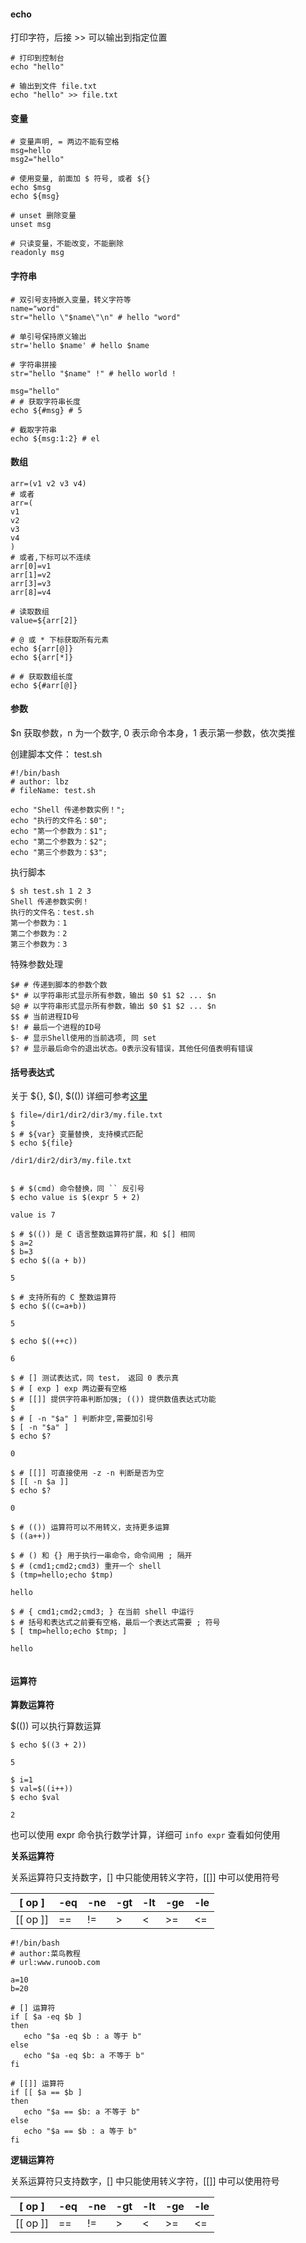 #### echo
打印字符，后接 >> 可以输出到指定位置

```shell
# 打印到控制台
echo "hello"

# 输出到文件 file.txt
echo "hello" >> file.txt
```

#### 变量
```shell
# 变量声明, = 两边不能有空格
msg=hello
msg2="hello"

# 使用变量, 前面加 $ 符号, 或者 ${}
echo $msg
echo ${msg}

# unset 删除变量
unset msg

# 只读变量，不能改变，不能删除
readonly msg
```

#### 字符串
```shell
# 双引号支持嵌入变量，转义字符等
name="word"
str="hello \"$name\"\n" # hello "word"

# 单引号保持原义输出
str='hello $name' # hello $name

# 字符串拼接
str="hello "$name" !" # hello world !

msg="hello"
# # 获取字符串长度
echo ${#msg} # 5

# 截取字符串
echo ${msg:1:2} # el
```

#### 数组
```shell
arr=(v1 v2 v3 v4)
# 或者
arr=(
v1
v2
v3
v4
)
# 或者,下标可以不连续
arr[0]=v1
arr[1]=v2
arr[3]=v3
arr[8]=v4

# 读取数组
value=${arr[2]}

# @ 或 * 下标获取所有元素
echo ${arr[@]}
echo ${arr[*]}

# # 获取数组长度
echo ${#arr[@]}

```

#### 参数
$n 获取参数，n 为一个数字, 0 表示命令本身，1 表示第一参数，依次类推

创建脚本文件： test.sh
```shell
#!/bin/bash
# author: lbz
# fileName: test.sh

echo "Shell 传递参数实例！";
echo "执行的文件名：$0";
echo "第一个参数为：$1";
echo "第二个参数为：$2";
echo "第三个参数为：$3";
```

执行脚本
```shell
$ sh test.sh 1 2 3
Shell 传递参数实例！
执行的文件名：test.sh
第一个参数为：1
第二个参数为：2
第三个参数为：3
```

特殊参数处理

```shell
$# # 传递到脚本的参数个数
$* # 以字符串形式显示所有参数，输出 $0 $1 $2 ... $n
$@ # 以字符串形式显示所有参数，输出 $0 $1 $2 ... $n
$$ # 当前进程ID号 
$! # 最后一个进程的ID号
$- # 显示Shell使用的当前选项, 同 set
$? # 显示最后命令的退出状态。0表示没有错误，其他任何值表明有错误
```

#### 括号表达式
关于 ${}, $(), $(()) 详细可参考[这里](https://www.cnblogs.com/xunbu7/p/6187017.html)

```shell
$ file=/dir1/dir2/dir3/my.file.txt
$
$ # ${var} 变量替换, 支持模式匹配
$ echo ${file}

/dir1/dir2/dir3/my.file.txt


$ # $(cmd) 命令替换，同 `` 反引号
$ echo value is $(expr 5 + 2)

value is 7

$ # $(()) 是 C 语言整数运算符扩展，和 $[] 相同
$ a=2
$ b=3
$ echo $((a + b))

5

$ # 支持所有的 C 整数运算符
$ echo $((c=a+b))

5

$ echo $((++c))

6

$ # [] 测试表达式，同 test， 返回 0 表示真
$ # [ exp ] exp 两边要有空格
$ # [[]] 提供字符串判断加强; (()) 提供数值表达式功能 
$
$ # [ -n "$a" ] 判断非空,需要加引号
$ [ -n "$a" ]
$ echo $?

0

$ # [[]] 可直接使用 -z -n 判断是否为空
$ [[ -n $a ]]
$ echo $?

0

$ # (()) 运算符可以不用转义，支持更多运算
$ ((a++))

$ # () 和 {} 用于执行一串命令，命令间用 ; 隔开
$ # (cmd1;cmd2;cmd3) 重开一个 shell
$ (tmp=hello;echo $tmp)

hello

$ # { cmd1;cmd2;cmd3; } 在当前 shell 中运行
$ # 括号和表达式之前要有空格，最后一个表达式需要 ; 符号
$ [ tmp=hello;echo $tmp; ]

hello
 
```

#### 运算符

**算数运算符**

$(()) 可以执行算数运算
```shell
$ echo $((3 + 2))

5

$ i=1
$ val=$((i++))
$ echo $val

2
```

也可以使用 expr 命令执行数学计算，详细可 ```info expr``` 查看如何使用

**关系运算符**

关系运算符只支持数字，[] 中只能使用转义字符，[[]] 中可以使用符号

|[ op ]  |-eq|-ne|-gt|-lt|-ge|-le|
|--------|---|---|---|---|---|---|
|[[ op ]]|== |!= | > | < |>= |<= |

```shell
#!/bin/bash
# author:菜鸟教程
# url:www.runoob.com

a=10
b=20

# [] 运算符
if [ $a -eq $b ]
then
   echo "$a -eq $b : a 等于 b"
else
   echo "$a -eq $b: a 不等于 b"
fi

# [[]] 运算符
if [[ $a == $b ]
then
   echo "$a == $b: a 不等于 b"
else
   echo "$a == $b : a 等于 b"
fi
```

**逻辑运算符**

关系运算符只支持数字，[] 中只能使用转义字符，[[]] 中可以使用符号

|[ op ]  |-eq|-ne|-gt|-lt|-ge|-le|
|--------|---|---|---|---|---|---|
|[[ op ]]|== |!= | > | < |>= |<= |